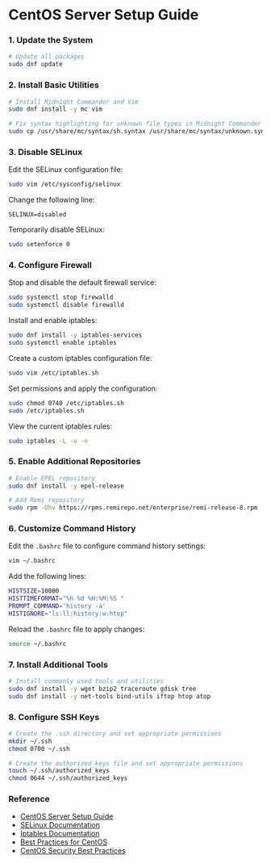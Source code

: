 # CentOS Server Setup Guide

### 1. Update the System

```bash
# Update all packages
sudo dnf update
```

### 2. Install Basic Utilities

```bash
# Install Midnight Commander and Vim
sudo dnf install -y mc vim

# Fix syntax highlighting for unknown file types in Midnight Commander
sudo cp /usr/share/mc/syntax/sh.syntax /usr/share/mc/syntax/unknown.syntax
```

### 3. Disable SELinux

Edit the SELinux configuration file:

```bash
sudo vim /etc/sysconfig/selinux
```

Change the following line:

```plaintext
SELINUX=disabled
```

Temporarily disable SELinux:

```bash
sudo setenforce 0
```

### 4. Configure Firewall

Stop and disable the default firewall service:

```bash
sudo systemctl stop firewalld
sudo systemctl disable firewalld
```

Install and enable iptables:

```bash
sudo dnf install -y iptables-services
sudo systemctl enable iptables
```

Create a custom iptables configuration file:

```bash
sudo vim /etc/iptables.sh
```

Set permissions and apply the configuration:

```bash
sudo chmod 0740 /etc/iptables.sh
sudo /etc/iptables.sh
```

View the current iptables rules:

```bash
sudo iptables -L -v -n
```

### 5. Enable Additional Repositories

```bash
# Enable EPEL repository
sudo dnf install -y epel-release

# Add Remi repository
sudo rpm -Uhv https://rpms.remirepo.net/enterprise/remi-release-8.rpm
```

### 6. Customize Command History

Edit the `.bashrc` file to configure command history settings:

```bash
vim ~/.bashrc
```

Add the following lines:

```bash
HISTSIZE=10000
HISTTIMEFORMAT="%h %d %H:%M:%S "
PROMPT_COMMAND='history -a'
HISTIGNORE="ls:ll:history:w:htop"
```

Reload the `.bashrc` file to apply changes:

```bash
source ~/.bashrc
```

### 7. Install Additional Tools

```bash
# Install commonly used tools and utilities
sudo dnf install -y wget bzip2 traceroute gdisk tree
sudo dnf install -y net-tools bind-utils iftop htop atop
```

### 8. Configure SSH Keys

```bash
# Create the .ssh directory and set appropriate permissions
mkdir ~/.ssh
chmod 0700 ~/.ssh

# Create the authorized_keys file and set appropriate permissions
touch ~/.ssh/authorized_keys
chmod 0644 ~/.ssh/authorized_keys
```

### Reference

- [CentOS Server Setup Guide](https://serveradmin.ru/centos-nastroyka-servera/)
- [SELinux Documentation](https://access.redhat.com/documentation/en-us/red_hat_enterprise_linux/8/html/using_selinux/)
- [Iptables Documentation](https://wiki.centos.org/HowTos/Network/IPTables)
- [Best Practices for CentOS](https://wiki.centos.org/HowTos)
- [CentOS Security Best Practices](https://access.redhat.com/documentation/en-us/red_hat_enterprise_linux/8/html/security_hardening/)
